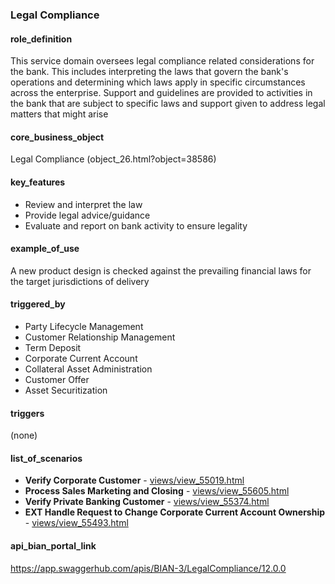 ### Legal Compliance

#### role_definition

This service domain oversees legal compliance related considerations for the bank. This includes interpreting the laws that govern the bank's operations and determining which laws apply in specific circumstances across the enterprise. Support and guidelines are provided to activities in the bank that are subject to specific laws and support given to address legal matters that might arise

#### core_business_object

Legal Compliance (object_26.html?object=38586)

#### key_features

- Review and interpret the law
- Provide legal advice/guidance
- Evaluate and report on bank activity to ensure legality

#### example_of_use

A new product design is checked against the prevailing financial laws for the target jurisdictions of delivery

#### triggered_by

- Party Lifecycle Management
- Customer Relationship Management
- Term Deposit
- Corporate Current Account
- Collateral Asset Administration
- Customer Offer
- Asset Securitization

#### triggers

(none)

#### list_of_scenarios

- **Verify Corporate Customer** - [views/view_55019.html](views/view_55019.html)
- **Process Sales Marketing and Closing** - [views/view_55605.html](views/view_55605.html)
- **Verify Private Banking Customer** - [views/view_55374.html](views/view_55374.html)
- **EXT Handle Request to Change Corporate Current Account Ownership** - [views/view_55493.html](views/view_55493.html)

#### api_bian_portal_link

https://app.swaggerhub.com/apis/BIAN-3/LegalCompliance/12.0.0
